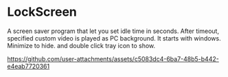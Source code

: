 # LockScreen
A screen saver program that let you set idle time in seconds. After timeout, specified custom video is played as PC background.
It starts with windows. Minimize to hide. and double click tray icon to show.

https://github.com/user-attachments/assets/c5083dc4-6ba7-48b5-b442-e4eab7720361

